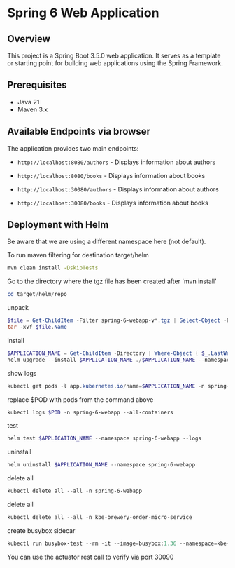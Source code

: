 # Spring 6 Web Application

## Overview
This project is a Spring Boot 3.5.0 web application. It serves as a template or starting point for building web applications using the Spring Framework.

## Prerequisites
- Java 21
- Maven 3.x

## Available Endpoints via browser
The application provides two main endpoints:
- `http://localhost:8080/authors` - Displays information about authors
- `http://localhost:8080/books` - Displays information about books

- `http://localhost:30080/authors` - Displays information about authors
- `http://localhost:30080/books` - Displays information about books

## Deployment with Helm

Be aware that we are using a different namespace here (not default).

To run maven filtering for destination target/helm
```bash
mvn clean install -DskipTests 
```

Go to the directory where the tgz file has been created after 'mvn install'
```powershell
cd target/helm/repo
```

unpack
```powershell
$file = Get-ChildItem -Filter spring-6-webapp-v*.tgz | Select-Object -First 1
tar -xvf $file.Name
```

install
```powershell
$APPLICATION_NAME = Get-ChildItem -Directory | Where-Object { $_.LastWriteTime -ge $file.LastWriteTime } | Select-Object -ExpandProperty Name
helm upgrade --install $APPLICATION_NAME ./$APPLICATION_NAME --namespace spring-6-webapp --create-namespace --wait --timeout 8m --debug --render-subchart-notes
```

show logs
```powershell
kubectl get pods -l app.kubernetes.io/name=$APPLICATION_NAME -n spring-6-webapp
```
replace $POD with pods from the command above
```powershell
kubectl logs $POD -n spring-6-webapp --all-containers
```

test
```powershell
helm test $APPLICATION_NAME --namespace spring-6-webapp --logs
```

uninstall
```powershell
helm uninstall $APPLICATION_NAME --namespace spring-6-webapp
```

delete all
```powershell
kubectl delete all --all -n spring-6-webapp
```

delete all
```powershell
kubectl delete all --all -n kbe-brewery-order-micro-service
```

create busybox sidecar
```powershell
kubectl run busybox-test --rm -it --image=busybox:1.36 --namespace=kbe-brewery-order-micro-service --command -- sh
```

You can use the actuator rest call to verify via port 30090


